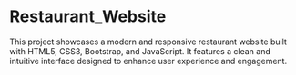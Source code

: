# Restaurant_Website
This project showcases a modern and responsive restaurant website built with HTML5, CSS3, Bootstrap, and JavaScript. It features a clean and intuitive interface designed to enhance user experience and engagement.
